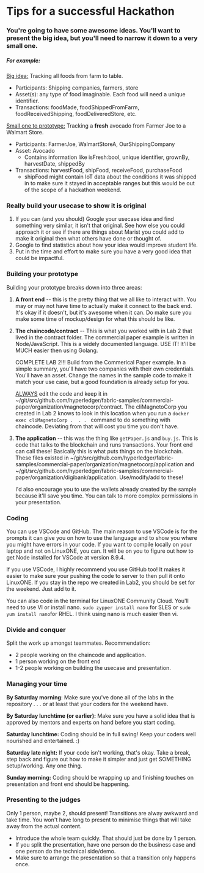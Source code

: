 # Tips for a successful Hackathon



### You're going to have some awesome ideas. You'll want to present the big idea, but you'll need to narrow it down to a very small one.



##### For example:

<u>Big idea:</u> Tracking all foods from farm to table.
* Participants: Shipping companies, farmers, store
* Asset(s): any type of food imaginable. Each food will need a unique identifier.
* Transactions: foodMade, foodShippedFromFarm, foodReceivedShipping, foodDeliveredStore, etc.

<u>Small one to prototype:</u> Tracking a **fresh** avocado from Farmer Joe to a Walmart Store.

* Participants: FarmerJoe, WalmartStoreA, OurShippingCompany
* Asset: Avocado
  * Contains information like isFresh:bool, unique identifier, grownBy, harvestDate, shippedBy
* Transactions: harvestFood, shipFood, receiveFood, purchaseFood
  * shipFood might contain IoT data about the conditions it was shipped in to make sure it stayed in acceptable ranges but this would be out of the scope of a hackathon weekend.



### Really build your usecase to show it is original



1. If you can (and you should) Google your usecase idea and find something very similar, it isn't that original. See how else you could approach it or see if there are things about Marist you could add to make it original then what others have done or thought of.
2. Google to find statistics about how your idea would improve student life.
3. Put in the time and effort to make sure you have a very good idea that could be impactful.



### Building your prototype



Building your prototype breaks down into three areas:

1. **A front end** -- this is the pretty thing that we all like to interact with. You may or may not have time to actually make it connect to the back end. It's okay if it doesn't, but it's awesome when it can. Do make sure you make some time of mockup/design for what this should be like.

2. **The chaincode/contract** -- This is what you worked with in Lab 2 that lived in the contract folder. The commercial paper example is written in Node/JavaScript. This is a widely documented language. USE IT! It'll be MUCH easier then using Golang.

   COMPLETE LAB 2!!! Build from the Commerical Paper example. In a simple summary, you'll have two companies with their own credentials. You'll have an asset. Change the names in the sample code to make it match your use case, but a good foundation is already setup for you.

   

   <u>ALWAYS</u> edit the code and keep it in ~/git/src/github.com/hyperledger/fabric-samples/commercial-paper/organization/magnetocorp/contract. The cliMagnetoCorp you created in Lab 2 knows to look in this location when you run a `docker exec cliMagnetoCorp .  . . ` command to do something with chaincode. Deviating from that will cost you time you don't have.

   

3. **The application** -- this was the thing like `getPaper.js` and `buy.js`. This is code that talks to the blockchain and runs transactions. Your front end can call these! Basically this is what puts things on the blockchain. These files existed in ~/git/src/github.com/hyperledger/fabric-samples/commercial-paper/organization/magnetocorp/application and ~/git/src/github.com/hyperledger/fabric-samples/commercial-paper/organization/digibank/application. Use/modify/add to these!

   I'd also encourage you to use the wallets already created by the sample because it'll save you time. You can talk to more complex permissions in your presentation.



### Coding

You can use VSCode and GitHub. The main reason to use VSCode is for the prompts it can give you on how to use the language and to show you where you might have errors in your code. If you want to compile locally on your laptop and not on LinuxONE, you can. It will be on you to figure out how to get Node installed for VSCode at version 8.9.4. 

If you use VSCode, I highly recommend you use GitHub too! It makes it easier to make sure your pushing the code to server to then pull it onto LinuxONE. If you stay in the repo we created in Lab2, you should be set for the weekend. Just add to it.



You can also code in the terminal for LinuxONE Community Cloud. You'll need to use VI or install nano. `sudo zypper install nano` for SLES or `sudo yum install nano`for RHEL. I think using nano is much easier then vi.



### Divide and conquer

Split the work up amongst teammates. Recommendation:

* 2 people working on the chaincode and application.
* 1 person working on the front end
* 1-2 people working on building the usecase and presentation.



### Managing your time

**By Saturday morning**: Make sure you've done all of the labs in the repository . . . or at least that your coders for the weekend have.

**By Saturday lunchtime (or earlier):** Make sure you have a solid idea that is approved by mentors and experts on hand before you start coding.

**Saturday lunchtime:** Coding should be in full swing! Keep your coders well nourished and entertained. :)

**Saturday late night:** If your code isn't working, that's okay. Take a break, step back and figure out how to make it simpler and just get SOMETHING setup/working. Any one thing.

**Sunday morning:** Coding should be wrapping up and finishing touches on presentation and front end should be happening.



### Presenting to the judges

Only 1 person, maybe 2, should present! Transitions are alway awkward and take time. You won't have long to present to minimise things that will take away from the actual content.

* Introduce the whole team quickly. That should just be done by 1 person.
* If you split the presentation, have one person do the business case and one person do the technical side/demo.
* Make sure to arrange the presentation so that a transition only happens once.



